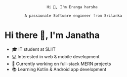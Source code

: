                        Hi 👋, I'm Eranga harsha

             A passionate Software engineer from Srilanka


# Hi there 👋, I'm Janatha  

- 🎓 IT student at SLIIT  
- 💻 Interested in web & mobile development  
- 🚀 Currently working on full-stack MERN projects  
- 📚 Learning Kotlin & Android app development
